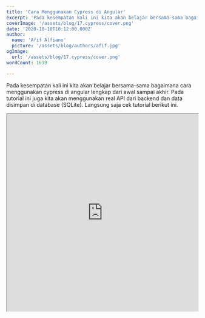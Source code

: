 ```yaml
---
title: 'Cara Menggunakan Cypress di Angular'
excerpt: 'Pada kesempatan kali ini kita akan belajar bersama-sama bagaimana cara menggunakan cypress di angular lengkap dari awal sampai akhir. Pada tutorial ini kita juga menggunakan real consume API dari backend dan data juga disimpan di database.'
coverImage: '/assets/blog/17.cypress/cover.png'
date: '2020-10-10T10:12:00.000Z'
author:
  name: 'Afif Alfiano'
  picture: '/assets/blog/authors/afif.jpg'
ogImage:
  url: '/assets/blog/17.cypress/cover.png'
wordCount: 1639

---
```


<!-- ---
title: Cara Menggunakan Cypress di Angular
description: Cypress di Angular
published: true
slugs:
    - cara-menggunakan-cypress-di-angular
keywords: 
    - Cypress
    - E2ETesting
    - Angular
image: assets/blog/17.cypress/cover.png
categories: Testing
authors: afif alfiano
tags:
  - Testing
  - rss
publishedAt: 2020-10-10T10:12:00.000Z
updatedAt: 2020-10-10T10:12:00.000Z
thumbnailText: Pada kesempatan kali ini kita akan belajar bersama-sama bagaimana cara menggunakan cypress di angular lengkap dari awal sampai akhir. Pada tutorial ini kita juga menggunakan real consume API dari backend dan data juga disimpan di database.
wordCount: 1639
like: 0
--- -->

Pada kesempatan kali ini kita akan belajar bersama-sama bagaimana cara menggunakan cypress di angular lengkap dari awal sampai akhir. Pada tutorial ini juga kita akan menggunakan real API dari backend dan data disimpan di database (SQLite). Langsung saja cek tutorial berikut ini.

<iframe width="100%" height="520"
src="https://www.youtube.com/embed/Ervwl-EONSc">
</iframe>